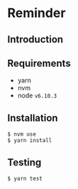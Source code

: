 # Reminder

## Introduction

## Requirements
* yarn
* nvm
* node `v6.10.3`

## Installation
```
$ nvm use
$ yarn install
```

## Testing
```
$ yarn test
```
